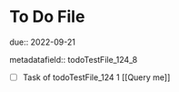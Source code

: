 # To Do File

due:: 2022-09-21

metadatafield:: todoTestFile_124_8

- [ ] Task of todoTestFile_124 1 [[Query me]]
